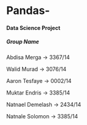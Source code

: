 # Pandas-


<h4>Data Science Project</h4>

<h5>Group Name </h5>

<p>Abdisa Merga -> 3367/14</p>
<p>Walid Murad -> 3076/14</p>
<p>Aaron Tesfaye -> 0002/14</p>
<p>Muktar Endris -> 3385/14</p>
<p>Natnael Demelash -> 2434/14</p>
<p>Natnale Solomon -> 3385/14</p>

